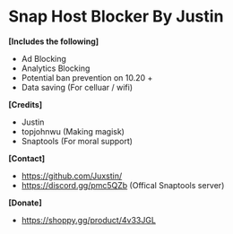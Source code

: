 # Snap Host Blocker By Justin

**[Includes the following]**
+ Ad Blocking
+ Analytics Blocking
+ Potential ban prevention on 10.20 +
+ Data saving (For celluar / wifi)

**[Credits]**
+ Justin
+ topjohnwu (Making magisk)
+ Snaptools (For moral support)

**[Contact]**
+ https://github.com/Juxstin/
+ https://discord.gg/pmc5QZb (Offical Snaptools server)

**[Donate]**
+ https://shoppy.gg/product/4v33JGL
